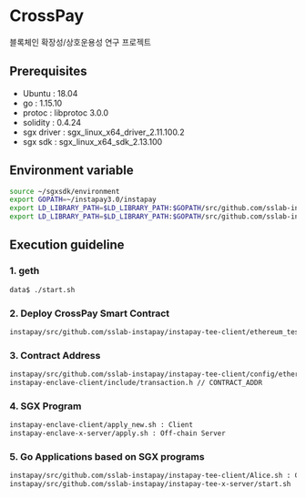 # CrossPay
블록체인 확장성/상호운용성 연구 프로젝트


## Prerequisites
- Ubuntu : 18.04
- go : 1.15.10
- protoc : libprotoc 3.0.0
- solidity : 0.4.24
- sgx driver : sgx_linux_x64_driver_2.11.100.2
- sgx sdk    : sgx_linux_x64_sdk_2.13.100

## Environment variable

```bash
source ~/sgxsdk/environment   
export GOPATH=~/instapay3.0/instapay   
export LD_LIBRARY_PATH=$LD_LIBRARY_PATH:$GOPATH/src/github.com/sslab-instapay/instapay-tee-client   
export LD_LIBRARY_PATH=$LD_LIBRARY_PATH:$GOPATH/src/github.com/sslab-instapay/instapay-tee-x-server   
```

## Execution guideline
### 1. geth    

```bash
data$ ./start.sh
```

### 2. Deploy CrossPay Smart Contract 

```bash
instapay/src/github.com/sslab-instapay/instapay-tee-client/ethereum_test$ go run deploy_contract.go   
```

### 3. Contract Address

```bash
instapay/src/github.com/sslab-instapay/instapay-tee-client/config/ethereum_config.go // contractAddr   
instapay-enclave-client/include/transaction.h // CONTRACT_ADDR
```

### 4. SGX Program

```bash
instapay-enclave-client/apply_new.sh : Client   
instapay-enclave-x-server/apply.sh : Off-chain Server   
```

### 5. Go Applications based on SGX programs

```bash
instapay/src/github.com/sslab-instapay/instapay-tee-client/Alice.sh : Client   
instapay/src/github.com/sslab-instapay/instapay-tee-x-server/start.sh : Off-chain Server      
```
